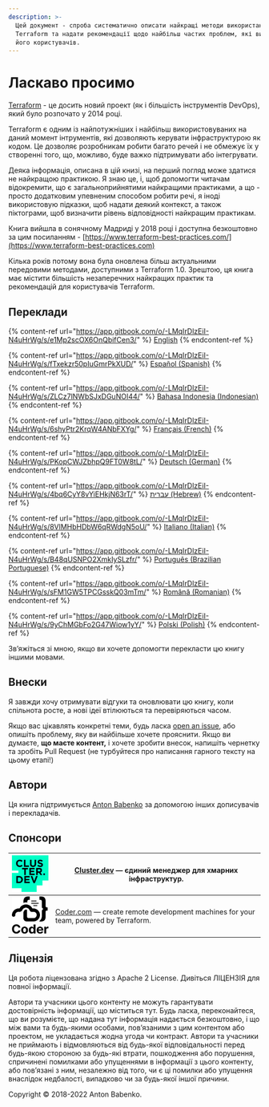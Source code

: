 ```yaml
---
description: >-
  Цей документ - спроба систематично описати найкращі методи використання
  Terraform та надати рекомендації щодо найбільш частих проблем, які виникають у
  його користувачів.
---
```


# Ласкаво просимо

[Terraform](https://www.terraform.io) - це досить новий проект (як і більшість інструментів DevOps), який було розпочато у 2014 році.

Terraform є одним із найпотужніших і найбільш використовуваних на даний момент інтрументів, які дозволяють керувати інфраструктурою як кодом. Це дозволяє розробникам робити багато речей і не обмежує їх у створенні того, що, можливо, буде важко підтримувати або інтегрувати.

Деяка інформація, описана в цій книзі, на перший погляд може здатися не найкращою практикою. Я знаю це, і, щоб допомогти читачам відокремити, що є загальноприйнятими найкращими практиками, а що - просто додатковим упевненим способом робити речі, я іноді використовую підказки, щоб надати деякий контекст, а також піктограми, щоб визначити рівень відповідності найкращим практикам.

Книга вийшла в сонячному Мадриді у 2018 році і доступна безкоштовно за цим посиланням - [https://www.terraform-best-practices.com/](https://www.terraform-best-practices.com)

Кілька років потому вона була оновлена більш актуальними передовими методами, доступними з Terraform 1.0. Зрештою, ця книга має містити більшість незаперечних найкращих практик та рекомендацій для користувачів Terraform.

## Переклади

{% content-ref url="https://app.gitbook.com/o/-LMqIrDlzEiI-N4uHrWg/s/e1Mp2scOX6OnQbifCen3/" %}
[English](https://app.gitbook.com/o/-LMqIrDlzEiI-N4uHrWg/s/e1Mp2scOX6OnQbifCen3/)
{% endcontent-ref %}

{% content-ref url="https://app.gitbook.com/o/-LMqIrDlzEiI-N4uHrWg/s/fTxekzr50pIuGmrPkXUD/" %}
[Español (Spanish)](https://app.gitbook.com/o/-LMqIrDlzEiI-N4uHrWg/s/fTxekzr50pIuGmrPkXUD/)
{% endcontent-ref %}

{% content-ref url="https://app.gitbook.com/o/-LMqIrDlzEiI-N4uHrWg/s/ZLCz7lNWbSJxDGuNOI44/" %}
[Bahasa Indonesia (Indonesian)](https://app.gitbook.com/o/-LMqIrDlzEiI-N4uHrWg/s/ZLCz7lNWbSJxDGuNOI44/)
{% endcontent-ref %}

{% content-ref url="https://app.gitbook.com/o/-LMqIrDlzEiI-N4uHrWg/s/6shyPtr2KrqW4ANbFXYg/" %}
[Français (French)](https://app.gitbook.com/o/-LMqIrDlzEiI-N4uHrWg/s/6shyPtr2KrqW4ANbFXYg/)
{% endcontent-ref %}

{% content-ref url="https://app.gitbook.com/o/-LMqIrDlzEiI-N4uHrWg/s/PKopCWJZbhpQ9FT0W8tL/" %}
[Deutsch (German)](https://app.gitbook.com/o/-LMqIrDlzEiI-N4uHrWg/s/PKopCWJZbhpQ9FT0W8tL/)
{% endcontent-ref %}

{% content-ref url="https://app.gitbook.com/o/-LMqIrDlzEiI-N4uHrWg/s/4bq6CyY8vYiEHkjN63rT/" %}
[עברית (Hebrew)](https://app.gitbook.com/o/-LMqIrDlzEiI-N4uHrWg/s/4bq6CyY8vYiEHkjN63rT/)
{% endcontent-ref %}

{% content-ref url="https://app.gitbook.com/o/-LMqIrDlzEiI-N4uHrWg/s/8VlMHbHDbW6qRWdgN5oU/" %}
[Italiano (Italian)](https://app.gitbook.com/o/-LMqIrDlzEiI-N4uHrWg/s/8VlMHbHDbW6qRWdgN5oU/)
{% endcontent-ref %}

{% content-ref url="https://app.gitbook.com/o/-LMqIrDlzEiI-N4uHrWg/s/B48qUSNPO2XmkIySLzfr/" %}
[Português (Brazilian Portuguese)](https://app.gitbook.com/o/-LMqIrDlzEiI-N4uHrWg/s/B48qUSNPO2XmkIySLzfr/)
{% endcontent-ref %}

{% content-ref url="https://app.gitbook.com/o/-LMqIrDlzEiI-N4uHrWg/s/sFM1GW5TPCGsskQ03mTm/" %}
[Română (Romanian)](https://app.gitbook.com/o/-LMqIrDlzEiI-N4uHrWg/s/sFM1GW5TPCGsskQ03mTm/)
{% endcontent-ref %}

{% content-ref url="https://app.gitbook.com/o/-LMqIrDlzEiI-N4uHrWg/s/9yChMGbFo2G47Wiow1yY/" %}
[Polski (Polish)](https://app.gitbook.com/o/-LMqIrDlzEiI-N4uHrWg/s/9yChMGbFo2G47Wiow1yY/)
{% endcontent-ref %}

Зв’яжіться зі мною, якщо ви хочете допомогти перекласти цю книгу іншими мовами.

## Внески

Я завжди хочу отримувати відгуки та оновлювати цю книгу, коли спільнота росте, а нові ідеї втілюються та перевіряються часом.

Якщо вас цікавлять конкретні теми, будь ласка [open an issue](https://github.com/antonbabenko/terraform-best-practices/issues), або опишіть проблему, яку ви найбільше хочете прояснити. Якщо ви думаєте, **що маєте контент,** і хочете зробити внесок, напишіть чернетку та зробіть Pull Request (не турбуйтеся про написання гарного тексту на цьому етапі!)

## Автори

Ця книга підтримується [Anton Babenko](https://github.com/antonbabenko) за допомогою інших дописувачів і перекладачів.

## Спонсори

| [![](.gitbook/assets/cluster-dev-logo-site.png)](https://cluster.dev) | [Cluster.dev](http://cluster.dev) — єдиний менеджер для хмарних інфраструктур.                           |
| --------------------------------------------------------------------- | -------------------------------------------------------------------------------------------------------- |
| [![](.gitbook/assets/coder-logo-for-sponsor.png)](http://coder.com/)  | [Coder.com](http://coder.com/) — create remote development machines for your team, powered by Terraform. |

## Ліцензія

Ця робота ліцензована згідно з Apache 2 License. Дивіться ЛІЦЕНЗІЯ для повної інформації.

Автори та учасники цього контенту не можуть гарантувати достовірність інформації, що міститься тут. Будь ласка, переконайтеся, що ви розумієте, що надана тут інформація надається безкоштовно, і що між вами та будь-якими особами, пов’язаними з цим контентом або проектом, не укладається жодна угода чи контракт. Автори та учасники не приймають і відмовляються від будь-якої відповідальності перед будь-якою стороною за будь-які втрати, пошкодження або порушення, спричинені помилками або упущеннями в інформації з цього контенту, або пов’язані з ним, незалежно від того, чи є ці помилки або упущення внаслідок недбалості, випадково чи за будь-якої іншої причини.

Copyright © 2018-2022 Anton Babenko.
